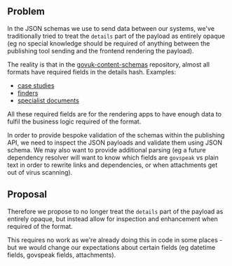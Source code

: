 ## Problem

In the JSON schemas we use to send data between our systems, we've traditionally tried to treat the `details` part of the payload as entirely opaque (eg no special knowledge should be required of anything between the publishing tool sending and the frontend rendering the payload).

The reality is that in the [govuk-content-schemas](https://github.com/alphagov/govuk-content-schemas) repository, almost all formats have required fields in the details hash. Examples:

- [case studies](https://github.com/alphagov/govuk-content-schemas/blob/b02afaac06ddd965e114b3ff577faf1952c628e0/formats/case_study/publisher/details.json)
- [finders](https://github.com/alphagov/govuk-content-schemas/blob/b02afaac06ddd965e114b3ff577faf1952c628e0/formats/finder/publisher/details.json)
- [specialist documents](https://github.com/alphagov/govuk-content-schemas/blob/b02afaac06ddd965e114b3ff577faf1952c628e0/formats/specialist_document/publisher/details.json)

All these required fields are for the rendering apps to have enough data to fulfil the business logic required of the format.

In order to provide bespoke validation of the schemas within the publishing API, we need to inspect the JSON payloads and validate them using JSON schema. We may also want to provide additional parsing (eg a future dependency resolver will want to know which fields are&nbsp;`govspeak`&nbsp;vs plain text in order to rewrite links and dependencies, or when attachments get out of virus scanning).

## Proposal

Therefore we propose to no longer treat the `details`&nbsp;part of the payload as entirely opaque, but instead allow for inspection and enhancement when required of the format.

This requires no work as we're already doing this in code in some places - but we would change our expectations about certain fields (eg datetime fields, govspeak fields, attachments).

&nbsp;

&nbsp;

&nbsp;

&nbsp;

&nbsp;

&nbsp;

&nbsp;

